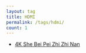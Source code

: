 ```yaml
---
layout: tag
title: HDMI
permalink: /tags/hdmi/
count: 1
---
```


- [4K She Bei Pei Zhi Zhi Nan ](https://harttle.land/2020/07/04/4k-device.html)
